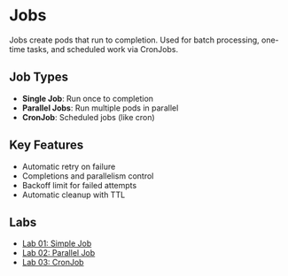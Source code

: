 # Jobs

Jobs create pods that run to completion. Used for batch processing, one-time tasks, and scheduled work via CronJobs.

## Job Types

- **Single Job**: Run once to completion
- **Parallel Jobs**: Run multiple pods in parallel
- **CronJob**: Scheduled jobs (like cron)

## Key Features

- Automatic retry on failure
- Completions and parallelism control
- Backoff limit for failed attempts
- Automatic cleanup with TTL

## Labs

- [Lab 01: Simple Job](labs/lab-01.md)
- [Lab 02: Parallel Job](labs/lab-02.md)
- [Lab 03: CronJob](labs/lab-03.md)

